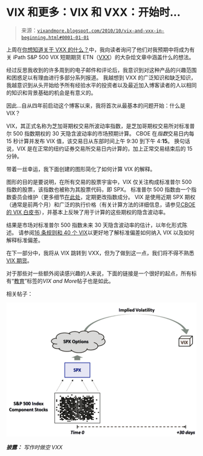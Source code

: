 <!--yml

类别：未分类

日期：2024-05-18 17:00:11

-->

# VIX 和更多：VIX 和 VXX：开始时...

> 来源：[`vixandmore.blogspot.com/2010/10/vix-and-vxx-in-beginning.html#0001-01-01`](http://vixandmore.blogspot.com/2010/10/vix-and-vxx-in-beginning.html#0001-01-01)

上周在[你想知道关于 VXX 的什么？](http://vixandmore.blogspot.com/2010/10/what-do-you-want-to-know-about-vxx.html)中，我向读者询问了他们对我预期中将成为有关 iPath S&P 500 VIX 短期期货 ETN（[VXX](http://vixandmore.blogspot.com/search/label/VXX)）的大杂烩文章中涵盖什么的想法。

经过反思我收到的许多周到的电子邮件和评论后，我意识到对这种产品的兴趣范围和困惑足以有理由进行多部分系列报道。 我越想到 VXX 的广泛知识和缺乏知识，我越意识到从头开始给予所有经验水平的投资者以及最近加入博客读者的人以相同的知识和背景基础的机会是有意义的。

因此...自从四年前启动这个博客以来，我将首次从最基本的问题开始：什么是 VIX？

VIX，其正式名称为芝加哥期权交易所波动率指数，是芝加哥期权交易所对标准普尔 500 指数期权的 30 天隐含波动率的市场预期计算。 CBOE 在*指数*交易日内每 15 秒计算并发布 VIX 值，该交易日从东部时间上午 9:30 到下午 4:**15**。 换句话说，VIX 是在正常的纽约证券交易所交易日内计算的，加上正常交易结束后的 15 分钟。

带着一丝幸运，我下面创建的图形简化了如何计算 VIX 的解释。

图形的目的是要说明，在所有交易的股票宇宙中，VIX 仅关注构成标准普尔 500 指数的股票，该指数也被称为其股票代码，即 SPX。 标准普尔 500 指数由一个指数委员会维护（更多细节[在此处](http://www.standardandpoors.com/indices/sp-500/en/us/?indexId=spusa-500-usduf--p-us-l--)，定期更改指数成分。 VIX 是使用近期 SPX 期权（通常是前两个月）和广泛的执行价格（有关计算方法的详细信息，请参见[CBOE 的 VIX 白皮书](http://www.cboe.com/micro/vix/vixwhite.pdf)），并基本上反映了用于计算的这些期权的隐含波动率。

结果是市场对标准普尔 500 指数未来 30 天隐含波动率的估计，以年化形式陈述。 请参阅[16 条规则和 40 个 VIX](http://vixandmore.blogspot.com/2010/05/rule-of-16-and-vix-of-40.html)以更好地了解标准偏差如何纳入 VIX 以及如何解释标准偏差。

在下一部分中，我将从 VIX 跳转到 VXX，但为了做到这一点，我们将不得不熟悉[VIX 期货](http://vixandmore.blogspot.com/search/label/VIX%20futures)。

对于那些对一些额外阅读感兴趣的人来说，下面的链接是一个很好的起点，所有标有“[教育](http://vixandmore.blogspot.com/search/label/educational)”标签的*VIX and More*帖子也是如此。

相关帖子：

*![](img/30e400c0111bca6ad1bb134f09b742ec.png)*

***披露：*** *写作时做空 VXX*

